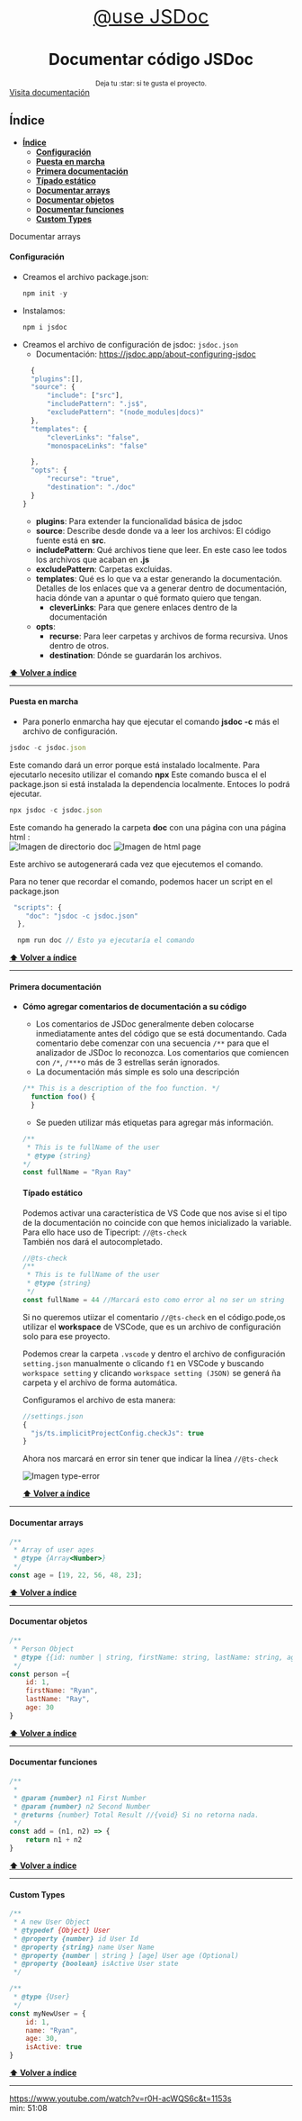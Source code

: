 <div align='center'>
 <a style="font-size: 34px;" href="https://jsdoc.app/" >@use JSDoc</a>
  <h1>Documentar código JSDoc</h1>
  <sup>Deja tu :star: si te gusta el proyecto.</sup>
  <div align='left'>
<a href="https://jsdoc.app/" target="_blank" rel="noopener noreferrer">Visita documentación</a>

## **Índice**

- [**Índice**](#índice)
    - [**Configuración**](#configuración)
    - [**Puesta en marcha**](#puesta-en-marcha)
    - [**Primera documentación**](#primera-documentación)
    - [**Típado estático**](#típado-estático)
    - [**Documentar arrays**](#documentar-arrays)
    - [**Documentar objetos**](#documentar-objetos)
    - [**Documentar funciones**](#documentar-funciones)
    - [**Custom Types**](#custom-types)

Documentar arrays


#### **Configuración**
- Creamos el archivo package.json:
  ```js
  npm init -y
  ```
- Instalamos:
  ```js
  npm i jsdoc
  ```
- Creamos el archivo de configuración de jsdoc:  `jsdoc.json`  
  - Documentación: https://jsdoc.app/about-configuring-jsdoc
  ```js
    {
    "plugins":[],
    "source": {
        "include": ["src"],
        "includePattern": ".js$",
        "excludePattern": "(node_modules|docs)"
    },
    "templates": {
        "cleverLinks": "false",
        "monospaceLinks": "false"

    },
    "opts": {
        "recurse": "true",
        "destination": "./doc"
    }
  }
  ```
  - **plugins**: Para extender la funcionalidad básica de jsdoc
  - **source**: Describe desde donde va a leer los archivos: El código fuente está en **src**.
  - **includePattern**: Qué archivos tiene que leer. En este caso lee todos los archivos que acaban en **.js**
  - **excludePattern**: Carpetas excluidas.
  - **templates**: Qué es lo que va a estar generando la documentación. Detalles de los enlaces que va a generar dentro de documentación, hacia dónde van a apuntar o qué formato quiero que tengan.
    - **cleverLinks**:  Para que genere enlaces dentro de la documentación
  - **opts**:
    - **recurse**: Para leer carpetas y archivos de forma recursiva. Unos dentro de otros.
    - **destination**: Dónde se guardarán los archivos. 

**[⬆ Volver a índice](#índice)**

---
#### **Puesta en marcha**
- Para ponerlo enmarcha hay que ejecutar el comando **jsdoc -c** más el archivo de configuración.
```js
jsdoc -c jsdoc.json
```
Este comando dará un error porque está instalado localmente. Para ejecutarlo necesito utilizar el comando **npx** Este comando busca el el package.json si está instalada la dependencia localmente. Entoces lo podrá ejecutar.
```js
npx jsdoc -c jsdoc.json
```
Este comando ha generado la carpeta **doc** con una página con una página html :  
  ![Imagen de directorio doc](./assets/doc-folder.png)
  ![Imagen de html page](./assets/page-html.png)

Este archivo se autogenerará cada vez que ejecutemos el comando.

Para no tener que recordar el comando, podemos hacer un script en el package.json
```js
 "scripts": {
    "doc": "jsdoc -c jsdoc.json"
  },

  npm run doc // Esto ya ejecutaría el comando
```
**[⬆ Volver a índice](#índice)**

---
#### **Primera documentación**
- **Cómo agregar comentarios de documentación a su código**
  - Los comentarios de JSDoc generalmente deben colocarse inmediatamente antes del código que se está documentando. Cada comentario debe comenzar con una secuencia `/**` para que el analizador de JSDoc lo reconozca. Los comentarios que comiencen con `/*`, `/***`o más de 3 estrellas serán ignorados.
  - La documentación más simple es solo una descripción
  ```js
  /** This is a description of the foo function. */
    function foo() {
    }
  ```
  - Se pueden utilizar más etiquetas para agregar más información.
  ```js
  /**
   * This is te fullName of the user
   * @type {string}
  */
  const fullName = "Ryan Ray"

  ```
  #### **Típado estático**
  Podemos activar una característica de VS Code que nos avise si el tipo de la documentación no coincide con que hemos inicializado la variable. Para ello hace uso de Tipecript: `//@ts-check`  
  También nos dará el autocompletado.
  ```js
  //@ts-check
  /**
   * This is te fullName of the user
   * @type {string}
   */
  const fullName = 44 //Marcará esto como error al no ser un string
  ```
  Si no queremos utiizar el comentario `//@ts-check` en el código.pode,os utilizar el **workspace** de VSCode, que es un archivo de configuración solo para ese proyecto.

  Podemos crear la carpeta `.vscode` y dentro el archivo de configuración `setting.json` manualmente o clicando `f1` en VSCode y buscando `workspace setting` y clicando `workspace setting (JSON)` se generá ña carpeta y el archivo de forma automática.

  Configuramos el archivo de esta manera:
  ```js
  //settings.json
  {
    "js/ts.implicitProjectConfig.checkJs": true
  }
  ```

  Ahora nos marcará en error sin tener que indicar la línea `//@ts-check`

  ![Imagen type-error](./assets/type-error.png)

  **[⬆ Volver a índice](#índice)**

---

#### **Documentar arrays**
```js
/**
 * Array of user ages
 * @type {Array<Number>}
 */
const age = [19, 22, 56, 48, 23];
```

  **[⬆ Volver a índice](#índice)**

---

#### **Documentar objetos**
```js
/**
 * Person Object
 * @type {{id: number | string, firstName: string, lastName: string, age: number  }}
 */
const person ={
    id: 1,
    firstName: "Ryan",
    lastName: "Ray",
    age: 30
}

```

  **[⬆ Volver a índice](#índice)**

---
#### **Documentar funciones**
```js
/**
 * 
 * @param {number} n1 First Number
 * @param {number} n2 Second Number
 * @returns {number} Total Result //{void} Si no retorna nada.
 */
const add = (n1, n2) => {
    return n1 + n2
}
```

  **[⬆ Volver a índice](#índice)**

---
#### **Custom Types**
```js
/**
 * A new User Object
 * @typedef {Object} User
 * @property {number} id User Id
 * @property {string} name User Name
 * @property {number | string } [age] User age (Optional)
 * @property {boolean} isActive User state
 */

/**
 * @type {User}
 */
const myNewUser = {
    id: 1,
    name: "Ryan",
    age: 30,
    isActive: true
}

```

  **[⬆ Volver a índice](#índice)**

---


https://www.youtube.com/watch?v=r0H-acWQS6c&t=1153s  
min: 51:08


